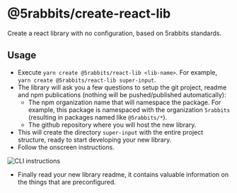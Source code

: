 # @5rabbits/create-react-lib

Create a react library with no configuration, based on 5rabbits standards.

## Usage

* Execute `yarn create @5rabbits/react-lib <lib-name>`. For example, `yarn create @5rabbits/react-lib super-input`.
* The library will ask you a few questions to setup the git project, readme and npm publications (nothing will be pushed/published automatically):
  - The npm organization name that will namespace the package. For example, this package is namespaced with the organization `5rabbits` (resulting in packages named like `@5rabbits/*`).
  - The github repository where you will host the new library.
* This will create the directory `super-input` with the entire project structure, ready to start developing your new library.
* Follow the onscreen instructions.

![CLI instructions](https://github.com/5rabbits/create-react-lib/raw/readme-assets/readme-assets/cli-instructions.png)

* Finally read your new library readme, it contains valuable information on the things that are preconfigured.
